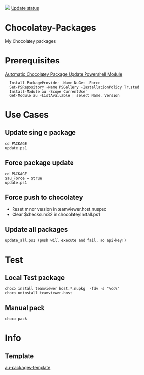 [![](https://ci.appveyor.com/api/projects/status/r3tg6hf53jli0bid?svg=true)](https://ci.appveyor.com/project/codingsteff/chocolatey-packages)
[Update status](https://gist.github.com/codingsteff/11d4abbe6bb1fcd50426bad5b7ea88de)

# Chocolatey-Packages
My Chocolatey packages

# Prerequisites
[Automatic Chocolatey Package Update Powershell Module](https://github.com/majkinetor/au)

      Install-PackageProvider -Name NuGet -Force
      Set-PSRepository -Name PSGallery -InstallationPolicy Trusted
      Install-Module au -Scope CurrentUser
      Get-Module au -ListAvailable | select Name, Version

# Use Cases
## Update single package
    cd PACKAGE
    update.ps1

## Force package update
    cd PACKAGE
    $au_Force = $true
    update.ps1

## Force push to chocolatey
 - Reset minor version in teamviewer.host.nuspec
 - Clear $checksum32 in chocolateyInstall.ps1

## Update all packages
    update_all.ps1 (push will execute and fail, no api-key!)

# Test
## Local Test package
    choco install teamviewer.host.*.nupkg  -fdv -s "%cd%"
    choco uninstall teamviewer.host

## Manual pack
    choco pack

# Info
## Template
[au-packages-template](https://github.com/majkinetor/au-packages-template)